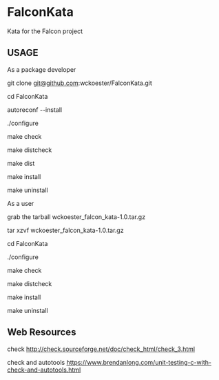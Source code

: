 # FalconKata
Kata for the Falcon project

USAGE
-----
As a package developer

git clone git@github.com:wckoester/FalconKata.git

cd FalconKata

autoreconf --install

./configure

make check

make distcheck

make dist

make install

make uninstall


As a user

grab the tarball wckoester_falcon_kata-1.0.tar.gz

tar xzvf wckoester_falcon_kata-1.0.tar.gz

cd FalconKata

./configure

make check

make distcheck

make install

make uninstall


Web Resources
-------------
check
	http://check.sourceforge.net/doc/check_html/check_3.html

check and autotools 
	https://www.brendanlong.com/unit-testing-c-with-check-and-autotools.html

